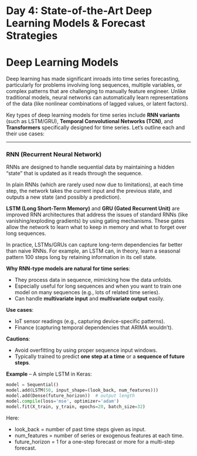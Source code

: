 # Day 4: State-of-the-Art Deep Learning Models & Forecast Strategies

# Deep Learning Models

Deep learning has made significant inroads into time series forecasting, particularly for problems involving long sequences, multiple variables, or complex patterns that are challenging to manually feature engineer. Unlike traditional models, neural networks can automatically learn representations of the data (like nonlinear combinations of lagged values, or latent factors).  

Key types of deep learning models for time series include **RNN variants** (such as LSTM/GRU), **Temporal Convolutional Networks (TCN)**, and **Transformers** specifically designed for time series. Let’s outline each and their use cases:  

---

### **RNN (Recurrent Neural Network)**

RNNs are designed to handle sequential data by maintaining a hidden “state” that is updated as it reads through the sequence.  

In plain RNNs (which are rarely used now due to limitations), at each time step, the network takes the current input and the previous state, and outputs a new state (and possibly a prediction).  

**LSTM (Long Short-Term Memory)** and **GRU (Gated Recurrent Unit)** are improved RNN architectures that address the issues of standard RNNs (like vanishing/exploding gradients) by using gating mechanisms. These gates allow the network to learn what to keep in memory and what to forget over long sequences.  

In practice, LSTMs/GRUs can capture long-term dependencies far better than naive RNNs. For example, an LSTM can, in theory, learn a seasonal pattern 100 steps long by retaining information in its cell state.  

**Why RNN-type models are natural for time series**:  
- They process data in sequence, mimicking how the data unfolds.  
- Especially useful for long sequences and when you want to train one model on many sequences (e.g., lots of related time series).  
- Can handle **multivariate input** and **multivariate output** easily.  

**Use cases**:  
- IoT sensor readings (e.g., capturing device-specific patterns).  
- Finance (capturing temporal dependencies that ARIMA wouldn’t).  

**Cautions**:  
- Avoid overfitting by using proper sequence input windows.  
- Typically trained to predict **one step at a time** or a **sequence of future steps**.  

**Example** – A simple LSTM in Keras:  
```python
model = Sequential()
model.add(LSTM(50, input_shape=(look_back, num_features)))
model.add(Dense(future_horizon))  # output length
model.compile(loss='mse', optimizer='adam')
model.fit(X_train, y_train, epochs=20, batch_size=32)
```
Here:
- look_back = number of past time steps given as input.
- num_features = number of series or exogenous features at each time.
- future_horizon = 1 for a one-step forecast or more for a multi-step forecast.

